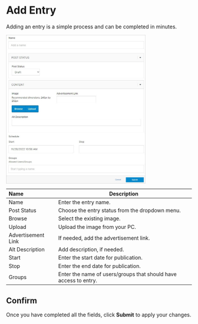 # Add Entry


Adding an entry is a simple process and can be completed in minutes.

<img src="../../../../images/module-overview2.jpg" alt="module-overview2" style="width: 75%; display: block"></a>



**Name** | **Description** 
:--- | ---
Name | Enter the entry name.
Post Status | Choose the entry status from the dropdown menu.
Browse | Select the existing image.
Upload | Upload the image from your PC.
Advertisement Link | If needed, add the advertisement link.
Alt Description | Add description, if needed.
Start | Enter the start date for publication. 
Stop | Enter the end date for publication.
Groups | Enter the name of users/groups that should have access to entry.



## Confirm 

Once you have completed all the fields, click **Submit** to apply your changes.